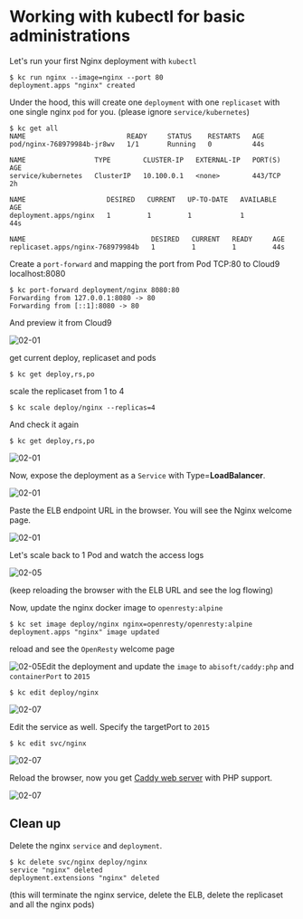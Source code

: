 # Working with kubectl for basic administrations



Let's run your first Nginx deployment with `kubectl`

```
$ kc run nginx --image=nginx --port 80
deployment.apps "nginx" created
```



Under the hood, this will create one `deployment` with one `replicaset` with one single nginx `pod` for you. (please ignore `service/kubernetes`)

```
$ kc get all
NAME                         READY     STATUS    RESTARTS   AGE
pod/nginx-768979984b-jr8wv   1/1       Running   0          44s

NAME                 TYPE        CLUSTER-IP   EXTERNAL-IP   PORT(S)   AGE
service/kubernetes   ClusterIP   10.100.0.1   <none>        443/TCP   2h

NAME                    DESIRED   CURRENT   UP-TO-DATE   AVAILABLE   AGE
deployment.apps/nginx   1         1         1            1           44s

NAME                               DESIRED   CURRENT   READY     AGE
replicaset.apps/nginx-768979984b   1         1         1         44s
```



Create a `port-forward` and mapping the port from Pod TCP:80 to Cloud9 localhost:8080 



```
$ kc port-forward deployment/nginx 8080:80
Forwarding from 127.0.0.1:8080 -> 80
Forwarding from [::1]:8080 -> 80
```



And preview it from Cloud9

![02-01](../images/02-01.png)



get current deploy, replicaset and pods

```
$ kc get deploy,rs,po
```

scale the replicaset from 1 to 4

```
$ kc scale deploy/nginx --replicas=4
```

And check it again

```
$ kc get deploy,rs,po
```



![02-01](../images/02-02.png)



Now, expose the deployment as a `Service` with Type=**LoadBalancer**.



![02-01](../images/02-03.png)



Paste the ELB endpoint URL in the browser. You will see the Nginx welcome page.

![02-01](../images/02-04.png)

Let's scale back to 1 Pod and watch the access logs

![02-05](../images/02-05.png)

(keep reloading the browser with the ELB URL and see the log flowing)

Now, update the nginx docker image to `openresty:alpine`

```
$ kc set image deploy/nginx nginx=openresty/openresty:alpine
deployment.apps "nginx" image updated
```

reload and see the `OpenResty` welcome page

![02-05](../images/02-06.png)Edit the deployment and update the `image` to `abisoft/caddy:php` and `containerPort` to `2015`

```
$ kc edit deploy/nginx
```

![02-07](../images/02-07.png)



Edit the service as well. Specify the targetPort to `2015`

```
$ kc edit svc/nginx
```

![02-07](../images/02-08.png)



Reload the browser, now you get [Caddy web server](https://caddyserver.com/) with PHP support.

![02-07](../images/02-09.png)



## Clean up

Delete the nginx `service` and `deployment`.

```
$ kc delete svc/nginx deploy/nginx
service "nginx" deleted
deployment.extensions "nginx" deleted
```

(this will terminate the nginx service, delete the ELB, delete the replicaset and all the nginx pods)


